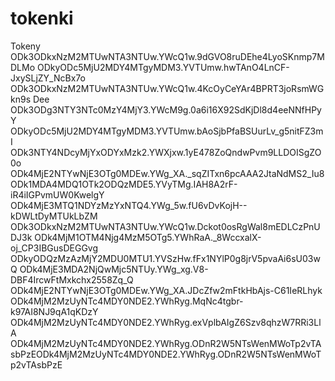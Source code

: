# tokenki
Tokeny
ODk3ODkxNzM2MTUwNTA3NTUw.YWcQ1w.9dGVO8ruDEhe4LyoSKnmp7MDLMo
ODkyODc5MjU2MDY4MTgyMDM3.YVTUmw.hwTAnO4LnCF-JxySLjZY_NcBx7o
ODk3ODkxNzM2MTUwNTA3NTUw.YWcQ1w.4KcOyCeYAr4BPRT3joRsmWGkn9s Dee
ODk3ODg3NTY3NTc0MzY4MjY3.YWcM9g.0a6i16X92SdKjDl8d4eeNNfHPyY
ODkyODc5MjU2MDY4MTgyMDM3.YVTUmw.bAoSjbPfaBSUurLv_g5nitFZ3mI
ODk3NTY4NDcyMjYxODYxMzk2.YWXjxw.1yE478ZoQndwPvm9LLDOISgZO0o
ODk4MjE2NTYwNjE3OTg0MDEw.YWg_XA._sqZITxn6pcAAA2JtaNdMS2_Iu8
ODk1MDA4MDQ1OTk2ODQzMDE5.YVyTMg.IAH8A2rF-iR4iIGPvmUW0KwelgY
ODk4MjE3MTQ1NDYzMzYxNTQ4.YWg_5w.fU6vDvKojH--kDWLtDyMTUkLbZM
ODk3ODkxNzM2MTUwNTA3NTUw.YWcQ1w.Dckot0osRgWal8mEDLCzPnUDJ3k
ODk4MjM1OTM4Njg4MzM5OTg5.YWhRaA._8WccxalX-oj_CP3IBGusDEGGvg
ODkyODQzMzAzMjY2MDU0MTU1.YVSzHw.fFx1NYlP0g8jrV5pvaAi6sU03wQ
ODk4MjE3MDA2NjQwMjc5NTUy.YWg_xg.V8-DBF4IrcwFtMxkchx2558Zq_Q
ODk4MjE2NTYwNjE3OTg0MDEw.YWg_XA.JDcZfw2mFtkHbAjs-C61IeRLhyk
ODk4MjM2MzUyNTc4MDY0NDE2.YWhRyg.MqNc4tgbr-k97AI8NJ9qA1qKDzY
ODk4MjM2MzUyNTc4MDY0NDE2.YWhRyg.exVplbAIgZ6Szv8qhzW7RRi3LlA
ODk4MjM2MzUyNTc4MDY0NDE2.YWhRyg.ODnR2W5NTsWenMWoTp2vTAsbPzEODk4MjM2MzUyNTc4MDY0NDE2.YWhRyg.ODnR2W5NTsWenMWoTp2vTAsbPzE
